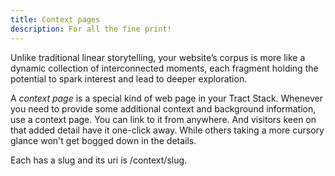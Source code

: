 ```yaml
---
title: Context pages
description: For all the fine print!
---
```


Unlike traditional linear storytelling, your website’s corpus is more like a dynamic collection of interconnected moments, each fragment holding the potential to spark interest and lead to deeper exploration.

A *context page* is a special kind of web page in your Tract Stack. Whenever you need to provide some additional context and background information, use a context page. You can link to it from anywhere. And visitors keen on that added detail have it one-click away. While others taking a more cursory glance won't get bogged down in the details.

Each has a slug and its uri is /context/slug. 
